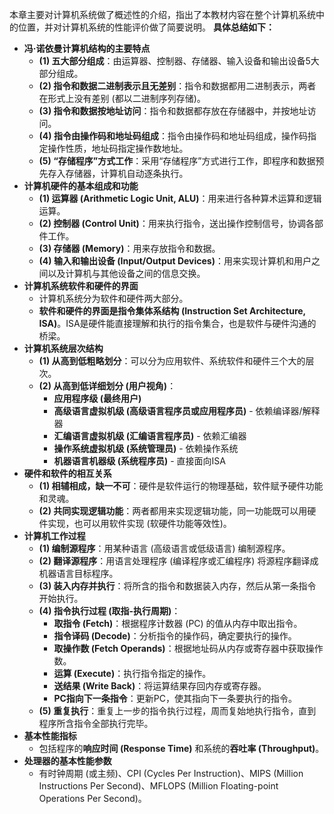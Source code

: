 
本章主要对计算机系统做了概述性的介绍，指出了本教材内容在整个计算机系统中的位置，并对计算机系统的性能评价做了简要说明。
**具体总结如下：**
*   **冯·诺依曼计算机结构的主要特点**
    *   **(1) 五大部分组成**：由运算器、控制器、存储器、输入设备和输出设备5大部分组成。
    *   **(2) 指令和数据二进制表示且无差别**：指令和数据都用二进制表示，两者在形式上没有差别 (都以二进制序列存储)。
    *   **(3) 指令和数据按地址访问**：指令和数据都存放在存储器中，并按地址访问。
    *   **(4) 指令由操作码和地址码组成**：指令由操作码和地址码组成，操作码指定操作性质，地址码指定操作数地址。
    *   **(5) “存储程序”方式工作**：采用“存储程序”方式进行工作，即程序和数据预先存入存储器，计算机自动逐条执行。
*   **计算机硬件的基本组成和功能**
    *   **(1) 运算器 (Arithmetic Logic Unit, ALU)**：用来进行各种算术运算和逻辑运算。
    *   **(2) 控制器 (Control Unit)**：用来执行指令，送出操作控制信号，协调各部件工作。
    *   **(3) 存储器 (Memory)**：用来存放指令和数据。
    *   **(4) 输入和输出设备 (Input/Output Devices)**：用来实现计算机和用户之间以及计算机与其他设备之间的信息交换。
*   **计算机系统软件和硬件的界面**
    *   计算机系统分为软件和硬件两大部分。
    *   **软件和硬件的界面是指令集体系结构 (Instruction Set Architecture, ISA)**。ISA是硬件能直接理解和执行的指令集合，也是软件与硬件沟通的桥梁。
*   **计算机系统层次结构**
    *   **(1) 从高到低粗略划分**：可以分为应用软件、系统软件和硬件三个大的层次。
    *   **(2) 从高到低详细划分 (用户视角)**：
        *   **应用程序级 (最终用户)**
        *   **高级语言虚拟机级 (高级语言程序员或应用程序员)** - 依赖编译器/解释器
        *   **汇编语言虚拟机级 (汇编语言程序员)** - 依赖汇编器
        *   **操作系统虚拟机级 (系统管理员)** - 依赖操作系统
        *   **机器语言机器级 (系统程序员)** - 直接面向ISA
*   **硬件和软件的相互关系**
    *   **(1) 相辅相成，缺一不可**：硬件是软件运行的物理基础，软件赋予硬件功能和灵魂。
    *   **(2) 共同实现逻辑功能**：两者都用来实现逻辑功能，同一功能既可以用硬件实现，也可以用软件实现 (软硬件功能等效性)。
*   **计算机工作过程**
    *   **(1) 编制源程序**：用某种语言 (高级语言或低级语言) 编制源程序。
    *   **(2) 翻译源程序**：用语言处理程序 (编译程序或汇编程序) 将源程序翻译成机器语言目标程序。
    *   **(3) 装入内存并执行**：将所含的指令和数据装入内存，然后从第一条指令开始执行。
    *   **(4) 指令执行过程 (取指-执行周期)**：
        *   **取指令 (Fetch)**：根据程序计数器 (PC) 的值从内存中取出指令。
        *   **指令译码 (Decode)**：分析指令的操作码，确定要执行的操作。
        *   **取操作数 (Fetch Operands)**：根据地址码从内存或寄存器中获取操作数。
        *   **运算 (Execute)**：执行指令指定的操作。
        *   **送结果 (Write Back)**：将运算结果存回内存或寄存器。
        *   **PC指向下一条指令**：更新PC，使其指向下一条要执行的指令。
    *   **(5) 重复执行**：重复上一步的指令执行过程，周而复始地执行指令，直到程序所含指令全部执行完毕。
*   **基本性能指标**
    *   包括程序的**响应时间 (Response Time)** 和系统的**吞吐率 (Throughput)**。
*   **处理器的基本性能参数**
    *   有时钟周期 (或主频)、CPI (Cycles Per Instruction)、MIPS (Million Instructions Per Second)、MFLOPS (Million Floating-point Operations Per Second)。

